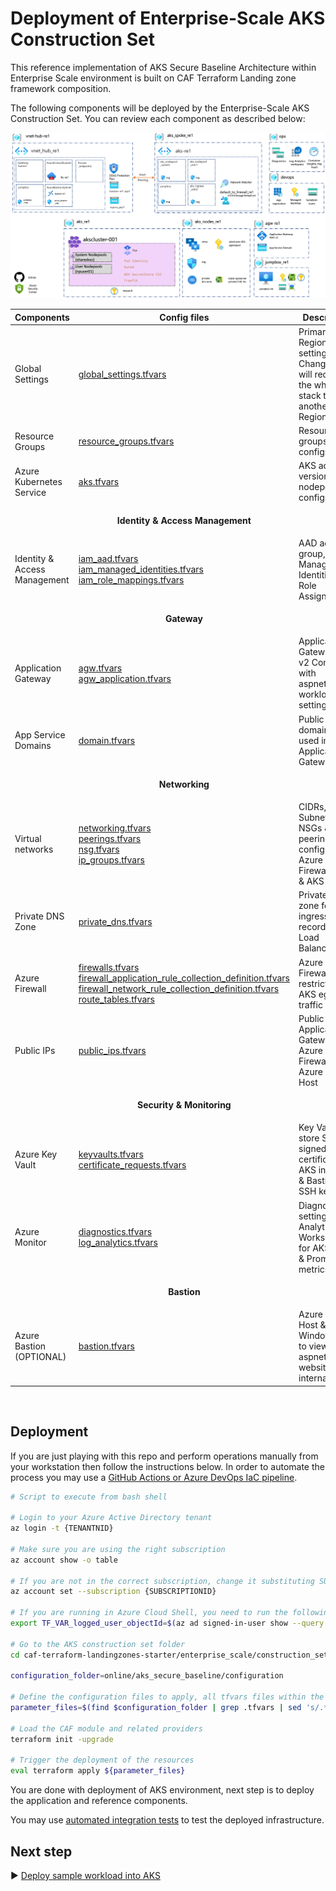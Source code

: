 # Deployment of Enterprise-Scale AKS Construction Set

This reference implementation of AKS Secure Baseline Architecture within Enterprise Scale environment is built on CAF Terraform Landing zone framework composition.

The following components will be deployed by the Enterprise-Scale AKS Construction Set. You can review each component as described below:

![aks_enterprise_scale_lz](pictures/aks_enterprise_scale_lz.png)

| Components                                                                                              | Config files                                                 | Description|
|-----------------------------------------------------------|------------------------------------------------------------|------------------------------------------------------------|
| Global Settings |[global_settings.tfvars](configuration/global_settings.tfvars) | Primary Region setting. Changing this will redeploy the whole stack to another Region|
| Resource Groups | [resource_groups.tfvars](./configuration/resource_groups.tfvars)| Resource groups configs |
| Azure Kubernetes Service | [aks.tfvars](./configuration/aks.tfvars) | AKS addons, version, nodepool configs |
||<p align="center">**Identity & Access Management**</p>||
| Identity & Access Management | [iam_aad.tfvars](./configuration/iam/iam_aad.tfvars) <br /> [iam_managed_identities.tfvars](./configuration/iam/iam_managed_identities.tfvars) <br /> [iam_role_mappings.tfvars](./configuration/iam/iam_role_mappings.tfvars)| AAD admin group, User Managed Identities & Role Assignments |
||<p align="center">**Gateway**</p>||
| Application Gateway | [agw.tfvars](./configuration/agw/agw.tfvars) <br /> [agw_application.tfvars](./configuration/agw/agw_application.tfvars) <br />| Application Gateway WAF v2 Configs with aspnetapp workload settings |
| App Service Domains | [domain.tfvars](./configuration/agw/domain.tfvars) | Public domain to be used in Application Gateway |
||<p align="center">**Networking**</p>||
| Virtual networks | [networking.tfvars](./configuration/networking/networking.tfvars) <br /> [peerings.tfvars](./configuration/networking/peerings.tfvars) <br /> [nsg.tfvars](./configuration/networking/nsg.tfvars) <br /> [ip_groups.tfvars](./configuration/networking/ip_groups.tfvars)| CIDRs, Subnets, NSGs & peerings config for Azure Firewall Hub & AKS Spoke |
| Private DNS Zone | [private_dns.tfvars](./configuration/networking/private_dns.tfvars) | Private DNS zone for AKS ingress; A record to Load Balancer IP |
| Azure Firewall  | [firewalls.tfvars](./configuration/networking/firewalls.tfvars) <br /> [firewall_application_rule_collection_definition.tfvars](./configuration/networking/firewall_application_rule_collection_definition.tfvars) <br /> [firewall_network_rule_collection_definition.tfvars](./configuration/networking/firewall_network_rule_collection_definition.tfvars) <br /> [route_tables.tfvars](./configuration/networking/route_tables.tfvars)  | Azure Firewall for restricting AKS egress traffic|
| Public IPs | [public_ips.tfvars](./configuration/networking/public_ips.tfvars) | Public IPs for Application Gateway, Azure Firewall & Azure Bastion Host |
||<p align="center">**Security & Monitoring**</p>||
| Azure Key Vault| [keyvaults.tfvars](./configuration/keyvault/keyvaults.tfvars) <br /> [certificate_requests.tfvars](./configuration/keyvault/certificate_requests.tfvars) | Key Vault to store Self signed certificate for AKS ingress & Bastion SSH key |
| Azure Monitor | [diagnostics.tfvars](./configuration/monitor/diagnostics.tfvars)  <br /> [log_analytics.tfvars](./configuration/monitor/log_analytics.tfvars) | Diagnostics settings, Log Analytics Workspace for AKS logs & Prometheus metrics |
||<p align="center">**Bastion**</p>||
| Azure Bastion (OPTIONAL) | [bastion.tfvars](./configuration/bastion/bastion.ignore) | Azure Bastion Host & Windows VM to view aspnetsample website internally. |

<br />

## Deployment

If you are just playing with this repo and perform operations manually from your workstation then follow the instructions below. In order to automate the process you may use a [GitHub Actions or Azure DevOps IaC pipeline](iac-pipeline.md). 

```bash
# Script to execute from bash shell

# Login to your Azure Active Directory tenant
az login -t {TENANTNID}

# Make sure you are using the right subscription
az account show -o table

# If you are not in the correct subscription, change it substituting SUBSCRIPTIONID with the proper subscription  id
az account set --subscription {SUBSCRIPTIONID}

# If you are running in Azure Cloud Shell, you need to run the following additional command:
export TF_VAR_logged_user_objectId=$(az ad signed-in-user show --query objectId -o tsv)

# Go to the AKS construction set folder 
cd caf-terraform-landingzones-starter/enterprise_scale/construction_sets/aks

configuration_folder=online/aks_secure_baseline/configuration

# Define the configuration files to apply, all tfvars files within the above folder recursively
parameter_files=$(find $configuration_folder | grep .tfvars | sed 's/.*/-var-file &/' | xargs)

# Load the CAF module and related providers
terraform init -upgrade

# Trigger the deployment of the resources
eval terraform apply ${parameter_files}

```

You are done with deployment of AKS environment, next step is to deploy the application and reference components.

You may use [automated integration tests](testing.md) to test the deployed infrastructure. 

## Next step

:arrow_forward: [Deploy sample workload into AKS](./02-aks.md)
